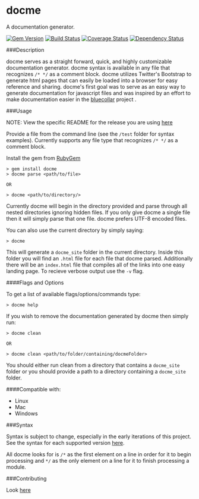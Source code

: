 docme
=====

A documentation generator.

[![Gem Version](https://badge.fury.io/rb/docme.svg)](http://badge.fury.io/rb/docme) [![Build Status](https://travis-ci.org/philosowaffle/docme.svg?branch=master)](https://travis-ci.org/philosowaffle/docme) [![Coverage Status](https://coveralls.io/repos/philosowaffle/docme/badge.png)](https://coveralls.io/r/philosowaffle/docme) [![Dependency Status](https://gemnasium.com/philosowaffle/docme.svg)](https://gemnasium.com/philosowaffle/docme)

###Description

docme serves as a straight forward, quick, and highly customizable documentation generator.  docme syntax is available in any file that recognizes `/* */` as a comment block.  docme utilizes Twitter's Bootstrap to generate html pages that can easily be loaded into a browser for easy reference and sharing.  docme's first goal was to serve as an easy way to generate documentation for javascript files and was inspired by an effort to make documentation easier in the [bluecollar](https://github.com/philosowaffle/bluecollar) project .


###Usage

NOTE: View the specific README for the release you are using [here](https://github.com/philosowaffle/docme/releases)

Provide a file from the command line (see the `/test` folder for syntax examples).  Currently supports any file type that recognizes `/* */` as a comment block.

Install the gem from [RubyGem](https://rubygems.org/gems/docme)

    > gem install docme
    > docme parse <path/to/file>

    OR

    > docme <path/to/directory/>

Currently docme will begin in the directory provided and parse through all nested directories ignoring hidden files.  If you only give docme a single file then it will simply parse that one file.  docme prefers UTF-8 encoded files.

You can also use the current directory by simply saying:

    > docme

This will generate a `docme_site` folder in the current directory.  Inside this folder you will find an `.html` file for each file that docme parsed.  Additionally there will be an `index.html` file that compiles all of the links into one easy landing page.  To recieve verbose output use the `-v` flag.

####Flags and Options

To get a list of available flags/options/commands type:

    > docme help

If you wish to remove the documentation generated by docme then simply run:

    > docme clean

    OR

    > docme clean <path/to/folder/containing/docmeFolder>

You should either run clean from a directory that contains a `docme_site` folder or you should provide a path to a directory containing a `docme_site` folder.

####Compatible with:

* Linux
* Mac
* Windows

###Syntax

Syntax is subject to change, especially in the early iterations of this project.  See the syntax for each supported version [here](https://github.com/philosowaffle/docme/wiki).

All docme looks for is `/*` as the first element on a line in order for it to begin processing and `*/` as the only element on a line for it to finish processing a module.


###Contributing

Look [here](https://github.com/philosowaffle/docme/wiki/Contributing)
